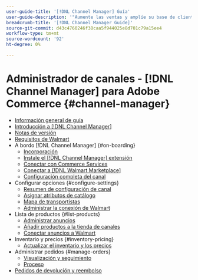 ```yaml
---
user-guide-title: '[!DNL Channel Manager] Guía'
user-guide-description: '"Aumente las ventas y amplíe su base de clientes integrando Adobe Commerce o Magento Open Source con su [!DNL Walmart Marketplace] Cuenta de la Central de vendedores.'
breadcrumb-title: '[!DNL Channel Manager Guide]'
source-git-commit: d43c4760246f38caa5f944025e8d701c79a15ee4
workflow-type: tm+mt
source-wordcount: '92'
ht-degree: 0%

---
```



# Administrador de canales - [!DNL Channel Manager] para Adobe Commerce {#channel-manager}

- [Información general de guía](guide-overview.md)
- [Introducción a [!DNL Channel Manager]](overview.md)
- [Notas de versión](release-notes.md)
- [Requisitos de Walmart](walmart-requirements.md)
- A bordo [!DNL Channel Manager] {#on-boarding}
   - [Incorporación](onboard.md)
   - [Instale el [!DNL Channel Manager] extensión](install.md)
   - [Conectar con Commerce Services](connect.md)
   - [Conectar a [!DNL Walmart Marketplace]](connect-marketplace.md)
   - [Configuración completa del canal](complete-sales-channel-store-setup.md)
- Configurar opciones {#configure-settings}
   - [Resumen de configuración de canal](settings-overview.md)
   - [Asignar atributos de catálogo](map-catalog-attributes.md)
   - [Mapa de transportistas](map-shipping-carriers.md)
   - [Administrar la conexión de Walmart](manage-wmt-connection.md)
- Lista de productos {#list-products}
   - [Administrar anuncios](manage-listings.md)
   - [Añadir productos a la tienda de canales](add-products-to-channel-store.md)
   - [Conectar anuncios a Walmart](connect-listings-to-marketplace.md)
- Inventario y precios {#inventory-pricing}
   - [Actualizar el inventario y los precios](inventory-and-price-updates.md)
- Administrar pedidos {#manage-orders}
   - [Visualización y seguimiento](manage-orders.md)
   - [Proceso](process-orders.md)
- [Pedidos de devolución y reembolso](return-refund-orders.md)


